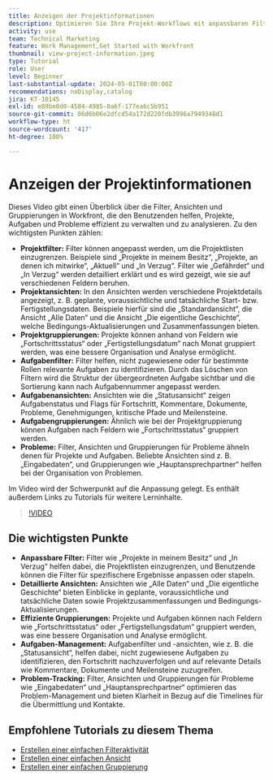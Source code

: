 ```yaml
---
title: Anzeigen der Projektinformationen
description: Optimieren Sie Ihre Projekt-Workflows mit anpassbaren Filtern, detaillierten Ansichten, effizienten Gruppierungen, Aufgabenmanagement-Tools und Funktionen zum Problem-Tracking für eine bessere Organisation und Übersichtlichkeit.
activity: use
team: Technical Marketing
feature: Work Management,Get Started with Workfront
thumbnail: view-project-information.jpeg
type: Tutorial
role: User
level: Beginner
last-substantial-update: 2024-05-01T00:00:00Z
recommendations: noDisplay,catalog
jira: KT-10145
exl-id: e89be0d0-4584-4985-8a6f-177ea6c5b951
source-git-commit: 06d6b06e2dfcd54a172d220fdb3996a7949348d1
workflow-type: ht
source-wordcount: '417'
ht-degree: 100%

---
```


# Anzeigen der Projektinformationen

Dieses Video gibt einen Überblick über die Filter, Ansichten und Gruppierungen in Workfront, die den Benutzenden helfen, Projekte, Aufgaben und Probleme effizient zu verwalten und zu analysieren. Zu den wichtigsten Punkten zählen:

* **Projektfilter:** Filter können angepasst werden, um die Projektlisten einzugrenzen. Beispiele sind „Projekte in meinem Besitz“, „Projekte, an denen ich mitwirke“, „Aktuell“ und „In Verzug“. Filter wie „Gefährdet“ und „In Verzug“ werden detailliert erklärt und es wird gezeigt, wie sie auf verschiedenen Feldern beruhen.
* **Projektansichten:** In den Ansichten werden verschiedene Projektdetails angezeigt, z. B. geplante, voraussichtliche und tatsächliche Start- bzw. Fertigstellungsdaten. Beispiele hierfür sind die „Standardansicht“, die Ansicht „Alle Daten“ und die Ansicht „Die eigentliche Geschichte“, welche Bedingungs-Aktualisierungen und Zusammenfassungen bieten. 
* **Projektgruppierungen:** Projekte können anhand von Feldern wie „Fortschrittsstatus“ oder „Fertigstellungsdatum“ nach Monat gruppiert werden, was eine bessere Organisation und Analyse ermöglicht. 
* **Aufgabenfilter:** Filter helfen, nicht zugewiesene oder für bestimmte Rollen relevante Aufgaben zu identifizieren. Durch das Löschen von Filtern wird die Struktur der übergeordneten Aufgabe sichtbar und die Sortierung kann nach Aufgabennummer angepasst werden. 
* **Aufgabenansichten:** Ansichten wie die „Statusansicht“ zeigen Aufgabenstatus und Flags für Fortschritt, Kommentare, Dokumente, Probleme, Genehmigungen, kritische Pfade und Meilensteine.
* **Aufgabengruppierungen:** Ähnlich wie bei der Projektgruppierung können Aufgaben nach Feldern wie „Fortschrittsstatus“ gruppiert werden. 
* **Probleme:** Filter, Ansichten und Gruppierungen für Probleme ähneln denen für Projekte und Aufgaben. Beliebte Ansichten sind z. B. „Eingabedaten“, und Gruppierungen wie „Hauptansprechpartner“ helfen bei der Organisation von Problemen. 

Im Video wird der Schwerpunkt auf die Anpassung gelegt. Es enthält außerdem Links zu Tutorials für weitere Lerninhalte.

>[!VIDEO](https://video.tv.adobe.com/v/3453075/?quality=12&learn=on&enablevpops&captions=ger)

## Die wichtigsten Punkte

* **Anpassbare Filter:** Filter wie „Projekte in meinem Besitz“ und „In Verzug“ helfen dabei, die Projektlisten einzugrenzen, und Benutzende können die Filter für spezifischere Ergebnisse anpassen oder stapeln. 
* **Detaillierte Ansichten:** Ansichten wie „Alle Daten“ und „Die eigentliche Geschichte“ bieten Einblicke in geplante, voraussichtliche und tatsächliche Daten sowie Projektzusammenfassungen und Bedingungs-Aktualisierungen. 
* **Effiziente Gruppierungen:** Projekte und Aufgaben können nach Feldern wie „Fortschrittsstatus“ oder „Fertigstellungsdatum“ gruppiert werden, was eine bessere Organisation und Analyse ermöglicht. 
* **Aufgaben-Management:** Aufgabenfilter und -ansichten, wie z. B. die „Statusansicht“, helfen dabei, nicht zugewiesene Aufgaben zu identifizieren, den Fortschritt nachzuverfolgen und auf relevante Details wie Kommentare, Dokumente und Meilensteine zuzugreifen. 
* **Problem-Tracking:** Filter, Ansichten und Gruppierungen für Probleme wie „Eingabedaten“ und „Hauptansprechpartner“ optimieren das Problem-Management und bieten Klarheit in Bezug auf die Timelines für die Übermittlung und Kontakte.




## Empfohlene Tutorials zu diesem Thema

* [Erstellen einer einfachen Filteraktivität](/help/reporting/basic-reporting/create-a-basic-filter-activity.md)
* [Erstellen einer einfachen Ansicht](/help/reporting/basic-reporting/create-a-basic-view.md)
* [Erstellen einer einfachen Gruppierung](/help/reporting/basic-reporting/create-a-basic-grouping.md)

